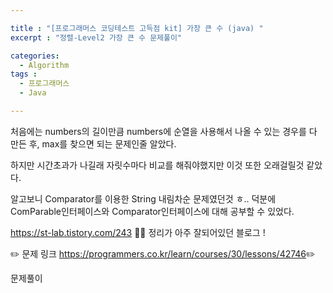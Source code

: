 ```yaml
---

title : "[프로그래머스 코딩테스트 고득점 kit] 가장 큰 수 (java) "
excerpt : "정렬-Level2 가장 큰 수 문제풀이"

categories:
  - Algorithm
tags :
  - 프로그래머스 
  - Java

---
```


처음에는 numbers의 길이만큼 numbers에 순열을 사용해서 나올 수 있는 경우를 다 만든 후, max를 찾으면 되는 문제인줄 알았다.

하지만 시간초과가 나길래 자릿수마다 비교를 해줘야했지만 이것 또한 오래걸릴것 같았다. 

알고보니 Comparator를 이용한 String 내림차순 문제였던것 ㅎ.. 덕분에 ComParable인터페이스와 Comparator인터페이스에 대해 공부할 수 있었다.

<https://st-lab.tistory.com/243> 👍🏻 정리가 아주 잘되어있던 블로그 ! 


:pencil2: 문제 링크 <https://programmers.co.kr/learn/courses/30/lessons/42746>:pencil2:


문제풀이

<script src="https://gist.github.com/leejieun1121/13a3a78eb4771c1f0fc3f688161e2844.js"></script>

